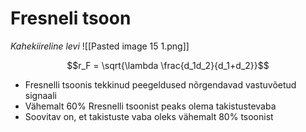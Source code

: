 # Fresneli tsoon
*Kahekiireline levi*
![[Pasted image 15 1.png]]

$$r_F = \sqrt{\lambda \frac{d_1d_2}{d_1+d_2}}$$

- Fresnelli tsoonis tekkinud peegeldused nõrgendavad vastuvõetud signaali
- Vähemalt 60% Rresnelli tsoonist peaks olema takistustevaba
- Soovitav on, et takistuste vaba oleks vähemalt 80% tsoonist

